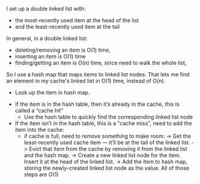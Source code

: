 I set up a double linked list with: 
- the most-recently used item at the head of the list
- and the least-recently used item at the tail

In general, in a double linked list:
- deleting/removing an item is O(1) time, 
- inserting an item is O(1) time
- finding/getting an item is O(n) time, since need to walk the whole list, 

So I use a hash map that maps items to linked list nodes.
That lets me find an element in my cache's linked list in O(1) time, instead of O(n).

* Look up the item in hash map.
- If the item is in the hash table, then it’s already in the cache, this is called a “cache hit”
  + Use the hash table to quickly find the corresponding linked list node
- If the item isn’t in the hash table, this is a "cache miss", need to add the item into the cache:
  + if cache is full, need to remove something to make room:
  -> Get the least-recently used cache item — it’ll be at the tail of the linked list.
  -> Evict that item from the cache by removing it from the linked list and the hash map.
  -> Create a new linked list node for the item. Insert it at the head of the linked list.
  -> Add the item to hash map, storing the newly-created linked list node as the value.
  All of those steps are O(1)
  

